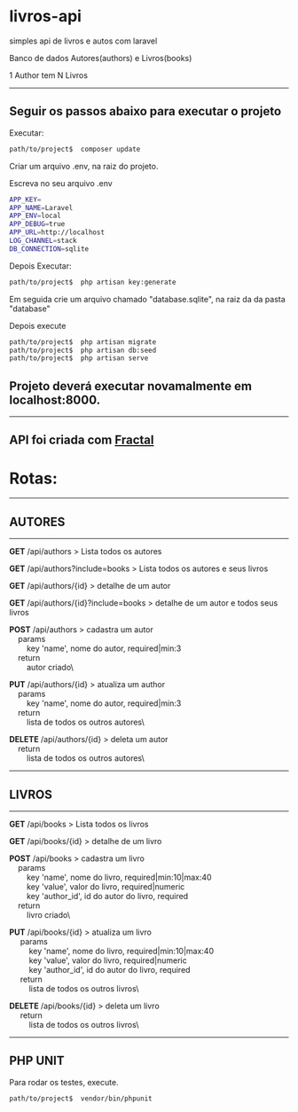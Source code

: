 # livros-api
simples api de livros e autos com laravel

Banco de dados
Autores(authors)  e Livros(books)

1 Author tem N Livros

----------------------------------------------------------------------
Seguir os passos abaixo para executar o projeto
----------------------------------------------------------------------
Executar:
```bash
path/to/project$  composer update
```
Criar um arquivo .env, na raiz do projeto.

Escreva no seu arquivo .env
```bash
APP_KEY=
APP_NAME=Laravel
APP_ENV=local
APP_DEBUG=true
APP_URL=http://localhost
LOG_CHANNEL=stack
DB_CONNECTION=sqlite
```
Depois
Executar:
```bash
path/to/project$  php artisan key:generate
```

Em seguida crie um arquivo chamado "database.sqlite", na raiz da da pasta "database"

Depois execute

```bash
path/to/project$  php artisan migrate
path/to/project$  php artisan db:seed
path/to/project$  php artisan serve
```
## Projeto deverá executar novamalmente em localhost:8000.

----------------------------------------------------------------------
API foi criada com [Fractal](https://github.com/spatie/laravel-fractal)
----------------------------------------------------------------------


# Rotas:
----------------------------------------------------------------------
## AUTORES
----------------------------------------------------------------------

**GET** /api/authors > Lista todos os autores

**GET** /api/authors?include=books > Lista todos os autores e seus livros

**GET** /api/authors/{id} > detalhe de um autor

**GET** /api/authors/{id}?include=books > detalhe de um autor e todos seus livros

**POST** /api/authors > cadastra um autor\
&nbsp;&nbsp;&nbsp;&nbsp;params\
&nbsp;&nbsp;&nbsp;&nbsp;&nbsp;&nbsp;&nbsp;&nbsp;key 'name',  nome do autor, required|min:3\
&nbsp;&nbsp;&nbsp;&nbsp;return\
&nbsp;&nbsp;&nbsp;&nbsp;&nbsp;&nbsp;&nbsp;&nbsp;autor criado\

**PUT** /api/authors/{id} > atualiza um author\
  &nbsp;&nbsp;&nbsp;&nbsp;params\
    &nbsp;&nbsp;&nbsp;&nbsp;&nbsp;&nbsp;&nbsp;&nbsp;key 'name',  nome do autor, required|min:3\
  &nbsp;&nbsp;&nbsp;&nbsp;return\
    &nbsp;&nbsp;&nbsp;&nbsp;&nbsp;&nbsp;&nbsp;&nbsp;lista de todos os outros autores\

**DELETE** /api/authors/{id} > deleta um autor\
  &nbsp;&nbsp;&nbsp;&nbsp;return\
    &nbsp;&nbsp;&nbsp;&nbsp;&nbsp;&nbsp;&nbsp;&nbsp;lista de todos os outros autores\

----------------------------------------------------------------------
## LIVROS
----------------------------------------------------------------------

**GET** /api/books > Lista todos os livros

**GET** /api/books/{id} > detalhe de um livro

**POST** /api/books > cadastra um livro\
  &nbsp;&nbsp;&nbsp;&nbsp;params\
    &nbsp;&nbsp;&nbsp;&nbsp;&nbsp;&nbsp;&nbsp;&nbsp;key 'name',  nome do livro, required|min:10|max:40\
    &nbsp;&nbsp;&nbsp;&nbsp;&nbsp;&nbsp;&nbsp;&nbsp;key 'value',  valor do livro, required|numeric\
    &nbsp;&nbsp;&nbsp;&nbsp;&nbsp;&nbsp;&nbsp;&nbsp;key 'author_id',  id do autor do livro, required\
  &nbsp;&nbsp;&nbsp;&nbsp;return\
    &nbsp;&nbsp;&nbsp;&nbsp;&nbsp;&nbsp;&nbsp;&nbsp;livro criado\

**PUT** /api/books/{id} > atualiza um livro\
 &nbsp;&nbsp;&nbsp;&nbsp; params\
  &nbsp;&nbsp;&nbsp;&nbsp;&nbsp;&nbsp;&nbsp;&nbsp;  key 'name',  nome do livro, required|min:10|max:40\
 &nbsp;&nbsp;&nbsp;&nbsp;&nbsp;&nbsp;&nbsp;&nbsp;   key 'value',  valor do livro, required|numeric\
   &nbsp;&nbsp;&nbsp;&nbsp;&nbsp;&nbsp;&nbsp;&nbsp; key 'author_id',  id do autor do livro, required\
 &nbsp;&nbsp;&nbsp;&nbsp; return\
  &nbsp;&nbsp;&nbsp;&nbsp;&nbsp;&nbsp;&nbsp;&nbsp;  lista de todos os outros livros\

**DELETE** /api/books/{id} > deleta um livro\
 &nbsp;&nbsp;&nbsp;&nbsp; return\
  &nbsp;&nbsp;&nbsp;&nbsp;&nbsp;&nbsp;&nbsp;&nbsp;  lista de todos os outros livros\

----------------------------------------------------------------------
PHP UNIT
----------------------------------------------------------------------

Para rodar os testes, execute.

```bash
path/to/project$  vendor/bin/phpunit
```
